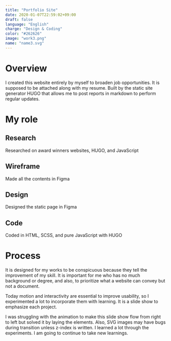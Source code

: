 ```yaml
---
title: "Portfolio Site"
date: 2020-01-07T22:59:02+09:00
draft: false
language: "English"
charge: "Design & Coding"
color: "#262626"
image: "work3.png"
name: "name3.svg"
---
```


# Overview
I created this website entirely by myself to broaden job opportunities.
It is supposed to be attached along with my resume.
Built by the static site generator HUGO that allows me to post reports in markdown to perform regular updates.

# My role

## Research
Researched on award winners websites, HUGO, and JavaScript
## Wireframe
Made all the contents in Figma
## Design
Designed the static page in Figma
## Code
Coded in HTML, SCSS, and pure JavaScript with HUGO


# Process
It is designed for my works to be conspicuous because they tell the improvement of my skill. It is important for me who has no much background or degree, and also, to prioritize what a website can convey but not a document.

Today motion and interactivity are essential to improve usability, so I experimented a lot to incorporate them with learning. It is a slide show to emphasize each project.

I was struggling with the animation to make this slide show flow from right to left but solved it by laying the elements. Also, SVG images may have bugs during transition unless z-index is written.
I learned a lot through the experiments. I am going to continue to take new learnings.